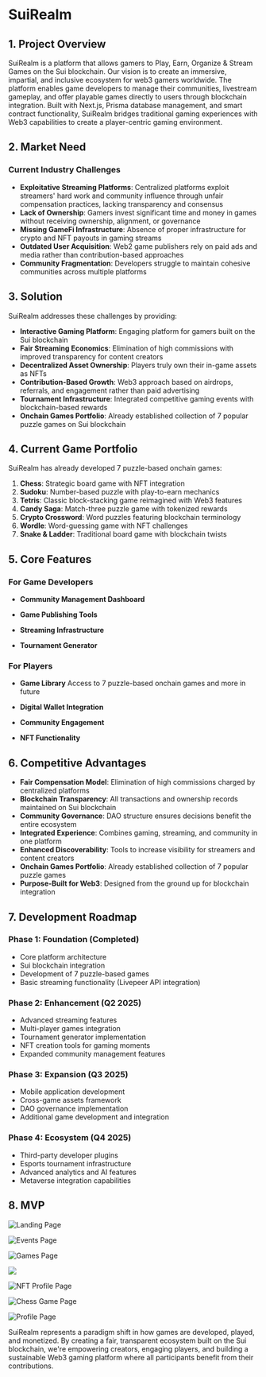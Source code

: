 # SuiRealm

## 1. Project Overview

SuiRealm is a platform that allows gamers to Play, Earn, Organize & Stream Games on the Sui blockchain. Our vision is to create an immersive, impartial, and inclusive ecosystem for web3 gamers worldwide. The platform enables game developers to manage their communities, livestream gameplay, and offer playable games directly to users through blockchain integration. Built with Next.js, Prisma database management, and smart contract functionality, SuiRealm bridges traditional gaming experiences with Web3 capabilities to create a player-centric gaming environment.

## 2. Market Need

### Current Industry Challenges

- **Exploitative Streaming Platforms**: Centralized platforms exploit streamers' hard work and community influence through unfair compensation practices, lacking transparency and consensus
- **Lack of Ownership**: Gamers invest significant time and money in games without receiving ownership, alignment, or governance
- **Missing GameFi Infrastructure**: Absence of proper infrastructure for crypto and NFT payouts in gaming streams
- **Outdated User Acquisition**: Web2 game publishers rely on paid ads and media rather than contribution-based approaches
- **Community Fragmentation**: Developers struggle to maintain cohesive communities across multiple platforms

## 3. Solution

SuiRealm addresses these challenges by providing:

- **Interactive Gaming Platform**: Engaging platform for gamers built on the Sui blockchain
- **Fair Streaming Economics**: Elimination of high commissions with improved transparency for content creators
- **Decentralized Asset Ownership**: Players truly own their in-game assets as NFTs
- **Contribution-Based Growth**: Web3 approach based on airdrops, referrals, and engagement rather than paid advertising
- **Tournament Infrastructure**: Integrated competitive gaming events with blockchain-based rewards
- **Onchain Games Portfolio**: Already established collection of 7 popular puzzle games on Sui blockchain

## 4. Current Game Portfolio

SuiRealm has already developed 7 puzzle-based onchain games:

1. **Chess**: Strategic board game with NFT integration
2. **Sudoku**: Number-based puzzle with play-to-earn mechanics
3. **Tetris**: Classic block-stacking game reimagined with Web3 features
4. **Candy Saga**: Match-three puzzle game with tokenized rewards
5. **Crypto Crossword**: Word puzzles featuring blockchain terminology
6. **Wordle**: Word-guessing game with NFT challenges
7. **Snake & Ladder**: Traditional board game with blockchain twists

## 5. Core Features

### For Game Developers

- **Community Management Dashboard**

- **Game Publishing Tools**

- **Streaming Infrastructure**

- **Tournament Generator**

### For Players

- **Game Library** Access to 7 puzzle-based onchain games and more in future

- **Digital Wallet Integration**

- **Community Engagement**

- **NFT Functionality**

## 6. Competitive Advantages

- **Fair Compensation Model**: Elimination of high commissions charged by centralized platforms
- **Blockchain Transparency**: All transactions and ownership records maintained on Sui blockchain
- **Community Governance**: DAO structure ensures decisions benefit the entire ecosystem
- **Integrated Experience**: Combines gaming, streaming, and community in one platform
- **Enhanced Discoverability**: Tools to increase visibility for streamers and content creators
- **Onchain Games Portfolio**: Already established collection of 7 popular puzzle games
- **Purpose-Built for Web3**: Designed from the ground up for blockchain integration

## 7. Development Roadmap

### Phase 1: Foundation (Completed)

- Core platform architecture
- Sui blockchain integration
- Development of 7 puzzle-based games
- Basic streaming functionality (Livepeer API integration)

### Phase 2: Enhancement (Q2 2025)

- Advanced streaming features
- Multi-player games integration
- Tournament generator implementation
- NFT creation tools for gaming moments
- Expanded community management features

### Phase 3: Expansion (Q3 2025)

- Mobile application development
- Cross-game assets framework
- DAO governance implementation
- Additional game development and integration

### Phase 4: Ecosystem (Q4 2025)

- Third-party developer plugins
- Esports tournament infrastructure
- Advanced analytics and AI features
- Metaverse integration capabilities

## 8. MVP

![Landing Page](https://decenlabs.com/wp-content/uploads/2025/03/1.png)

![Events Page](https://decenlabs.com/wp-content/uploads/2025/03/2.png)

![Games Page](https://decenlabs.com/wp-content/uploads/2025/03/3.png)

![](https://decenlabs.com/wp-content/uploads/2025/03/4.png)

![NFT Profile Page](https://decenlabs.com/wp-content/uploads/2025/03/5.png)

![Chess Game Page](https://decenlabs.com/wp-content/uploads/2025/03/6.png)

![Profile Page](https://decenlabs.com/wp-content/uploads/2025/03/7.png)

SuiRealm represents a paradigm shift in how games are developed, played, and monetized. By creating a fair, transparent ecosystem built on the Sui blockchain, we're empowering creators, engaging players, and building a sustainable Web3 gaming platform where all participants benefit from their contributions.
